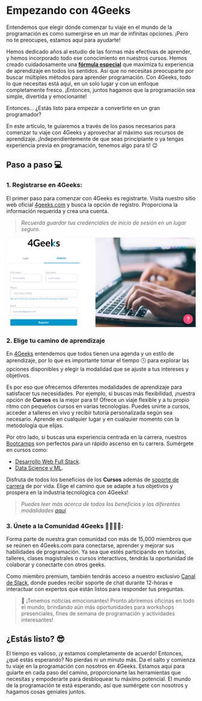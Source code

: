 # Empezando con 4Geeks

Entendemos que elegir dónde comenzar tu viaje en el mundo de la programación es como sumergirse en un mar de infinitas opciones. ¡Pero no te preocupes, estamos aquí para ayudarte!

Hemos dedicado años al estudio de las formas más efectivas de aprender, y hemos incorporado todo ese conocimiento en nuestros cursos. Hemos creado cuidadosamente una **[fórmula especial](https://4geeksacademy.notion.site/4geeksacademy/Mastering-Technical-Knowledge-984d2df394c44aedb05987311ccfcf06)** que maximiza tu experiencia de aprendizaje en todos los sentidos. Así que no necesitas preocuparte por buscar múltiples métodos para aprender programación. Con 4Geeks, todo lo que necesitas está aquí, en un solo lugar y con un enfoque completamente fresco. ¡Entonces, juntos hagamos que la programación sea simple, divertida y emocionante!

Entonces... ¿Estás listo para empezar a convertirte en un gran programador?

En este artículo, te guiaremos a través de los pasos necesarios para comenzar tu viaje con 4Geeks y aprovechar al máximo sus recursos de aprendizaje. ¡Independientemente de que seas principiante o ya tengas experiencia previa en programación, tenemos algo para ti! 😉

## Paso a paso 💻

### 1. Registrarse en 4Geeks:

El primer paso para comenzar con 4Geeks es registrarte. Visita nuestro sitio web oficial [4geeks.com](https://4geeks.com/es/login?tab=register) y busca la opción de registro. Proporciona la información requerida y crea una cuenta.

> *Recuerda guardar tus credenciales de inicio de sesión en un lugar seguro.*

![sign-in](../images/sign-in.png)

### 2. Elige tu camino de aprendizaje

En [4Geeks](https://4geeks.com/es/sobre-nosotros) entendemos que todos tienen una agenda y un estilo de aprendizaje, por lo que es importante tomar el tiempo 🕓 para explorar las opciones disponibles y elegir la modalidad que se ajuste a tus intereses y objetivos.

Es por eso que ofrecemos diferentes modalidades de aprendizaje para satisfacer tus necesidades. Por ejemplo, si buscas más flexibilidad, ¡nuestra opción de **Cursos** es la mejor para ti! Ofrece un viaje flexible y a tu propio ritmo con pequeños cursos en varias tecnologías. Puedes unirte a cursos, acceder a talleres en vivo y recibir tutoría personalizada según sea necesario. Aprende en cualquier lugar y en cualquier momento con la metodología que elijas. 

Por otro lado, si buscas una experiencia centrada en la carrera, nuestros [Bootcamps](https://4geeksacademy.com/es/programas?lang=es) son perfectos para un rápido ascenso en tu carrera. Sumérgete en cursos como:

- [Desarrollo Web Full Stack](https://4geeksacademy.com/es/coding-bootcamps/desarrollador-full-stack?lang=es).
- [Data Science y ML](https://4geeksacademy.com/es/coding-bootcamps/curso-inteligencia-artificial?lang=es).

Disfruta de todos los beneficios de los **Cursos** además de [soporte de carrera](https://4geeks.com/es/sobre-nosotros) de por vida. Elige el camino que se adapte a tus objetivos y prospera en la industria tecnológica con 4Geeks!

> *Puedes leer más acerca de todos los beneficios y las diferentes modalidades [aquí](https://github.com/breatheco-de/knowledge-base/blob/main/content/learning-with-4geeks.md)*

### 3. Únete a la Comunidad 4Geeks 👨‍👩‍👦‍👦:

Forma parte de nuestra gran comunidad con más de 15,000 miembros que se reúnen en 4Geeks.com para conectarse, aprender y mejorar sus habilidades de programación. Ya sea que estés participando en tutorías, talleres, clases magistrales o cursos interactivos, tendrás la oportunidad de colaborar y conectarte con otros geeks.

Como miembro premium, también tendrás acceso a nuestro exclusivo [Canal de Slack](https://4geeksacademy.slack.com/), donde puedes recibir soporte de chat durante 12-horas e interactuar con expertos que están listos para responder tus preguntas.

> 👀 ¡Tenemos noticias emocionantes! Pronto abriremos oficinas en todo el mundo, brindando aún más oportunidades para workshops presenciales, fines de semana de programación y actividades interesantes!

## ¿Estás listo? 😎 

El tiempo es valioso, ¡y estamos completamente de acuerdo! Entonces, ¿qué estás esperando? No pierdas ni un minuto más. Da el salto y comienza tu viaje en la programación con nosotros en 4Geeks. Estamos aquí para guiarte en cada paso del camino, proporcionarte las herramientas que necesitas y empoderarte para desbloquear tu máximo potencial. El mundo de la programación te está esperando, así que sumérgete con nosotros y hagamos cosas geniales juntos.
